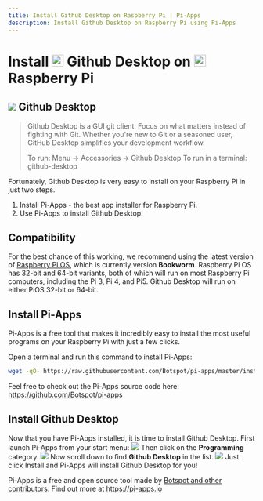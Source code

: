 ```yaml
---
title: Install Github Desktop on Raspberry Pi | Pi-Apps
description: Install Github Desktop on Raspberry Pi using Pi-Apps
---
```

<div class="simple-install-content content">

# Install <img src="/img/app-icons/Github Desktop/icon-64.png" height=24> Github Desktop on <img src=/img/other-icons/raspberrypi-icon.svg height=24> Raspberry Pi

## <img src="/img/app-icons/Github Desktop/icon-64.png"> Github Desktop
> Github Desktop is a GUI git client.
> Focus on what matters instead of fighting with Git. Whether you're new to Git or a seasoned user, GitHub Desktop simplifies your development workflow.
> 
> To run: Menu -> Accessories -> Github Desktop
> To run in a terminal: github-desktop

Fortunately, Github Desktop is very easy to install on your Raspberry Pi in just two steps.
1. Install Pi-Apps - the best app installer for Raspberry Pi.
2. Use Pi-Apps to install Github Desktop.
</div>
<div class="simple-install-content content">

## Compatibility
For the best chance of this working, we recommend using the latest version of [Raspberry Pi OS](https://www.raspberrypi.com/software/), which is currently version **Bookworm**.
Raspberry Pi OS has 32-bit and 64-bit variants, both of which will run on most Raspberry Pi computers, including the Pi 3, Pi 4, and Pi5.
Github Desktop will run on either PiOS 32-bit or 64-bit.
</div>
<div class="simple-install-content content">

## Install Pi-Apps

Pi-Apps is a free tool that makes it incredibly easy to install the most useful programs on your Raspberry Pi with just a few clicks.

Open a terminal and run this command to install Pi-Apps:
```bash
wget -qO- https://raw.githubusercontent.com/Botspot/pi-apps/master/install | bash
```
Feel free to check out the Pi-Apps source code here: https://github.com/Botspot/pi-apps
</div>
<div class="simple-install-content content">

## Install Github Desktop

Now that you have Pi-Apps installed, it is time to install Github Desktop.
First launch Pi-Apps from your start menu:
<img src="/img/start-menu.png">
Then click on the <b>Programming</b> category.
<img src="/img/category-selections/Programming.png">
Now scroll down to find <b>Github Desktop</b> in the list.
<img src="/img/app-icons/Github Desktop/app-selection.png">
Just click Install and Pi-Apps will install Github Desktop for you!
</div>
<div class="simple-install-content content">

Pi-Apps is a free and open source tool made by [Botspot and other contributors](/about/#contributors). Find out more at https://pi-apps.io
</div>
